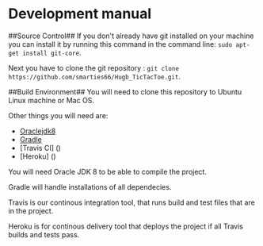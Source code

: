 # Development manual

##Source Control##
If you don't already have git installed on your machine you can install it by running this command in the command line: `sudo apt-get install git-core`.

Next you have to clone the git repository : `git clone https://github.com/smarties66/Hugb_TicTacToe.git`.

##Build Environment##
You will need to clone this repository to Ubuntu Linux machine or Mac OS.

Other things you will need are:
- [Oraclejdk8](http://www.oracle.com/technetwork/java/javase/downloads/jdk8-downloads-2133151.html)
- [Gradle](http://gradle.org/gradle-download/)
- [Travis CI] ()
- [Heroku] ()

You will need Oracle JDK 8 to be able to compile the project.

Gradle will handle installations of all dependecies.

Travis is our continous integration tool, that runs build and test files that are in the project.

Heroku is for continous delivery tool that deploys the project if all Travis builds and tests pass.


